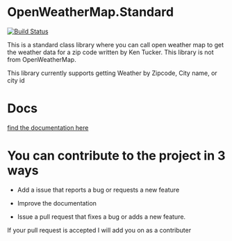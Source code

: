 # OpenWeatherMap.Standard

[![Build Status](<https://dev.azure.com/vb2ae/GITHub%20Builds/_apis/build/status/GITHub%20Builds-.NET%20Desktop-CI%20(1)?branchName=master>)](https://dev.azure.com/vb2ae/GITHub%20Builds/_build/latest?definitionId=25&branchName=master)

This is a standard class library where you can call open weather map to get the weather data for a zip code written by Ken Tucker. This library is not from OpenWeatherMap.

This library currently supports getting Weather by Zipcode, City name, or city id

# Docs

[find the documentation here](Docs.md)

# You can contribute to the project in 3 ways

-   Add a issue that reports a bug or requests a new feature

-   Improve the documentation

-   Issue a pull request that fixes a bug or adds a new feature.

If your pull request is accepted I will add you on as a contributer
